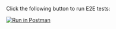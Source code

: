 Click the following button to run E2E tests:

[![Run in Postman](https://run.pstmn.io/button.svg)](https://app.getpostman.com/run-collection/4cf5cfdcfed11066eca4)
